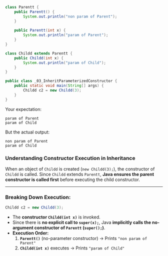 
```java
class Parentt {
    public Parentt() {
        System.out.println("non param of Parent");
    }
    
    public Parentt(int x) {
        System.out.println("param of Parent");
    }
}

class Childd extends Parentt {
    public Childd(int x) {
        System.out.println("param of Child");
    }
}

public class _03_InheritParameterizedConstructor {
    public static void main(String[] args) {
        Childd c2 = new Childd(3);
    }
}
```


Your expectation:

```shell
param of Parent
param of Child
```

But the actual output:

```shell
non param of Parent
param of Child
```

### **Understanding Constructor Execution in Inheritance**

When an object of `Childd` is created (`new Childd(3);`), the constructor of `Childd` is called. Since `Childd` extends `Parentt`, **Java ensures the parent constructor is called first** before executing the child constructor.

---

### **Breaking Down Execution:**

```java
Childd c2 = new Childd(3);
```

- The **constructor `Childd(int x)`** is invoked.
- Since there is **no explicit call to `super(x);`**, Java **implicitly calls the no-argument constructor of `Parentt` (`super();`)**.
- **Execution Order:**
    1. **`Parentt()`** (no-parameter constructor) → Prints `"non param of Parent"`
    2. **`Childd(int x)`** executes → Prints `"param of Child"`
